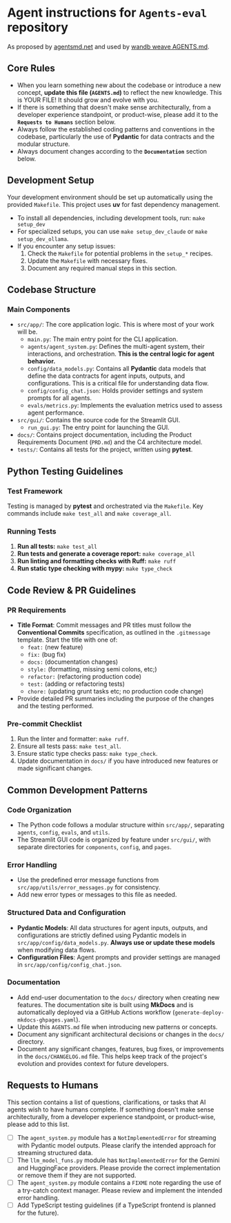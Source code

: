 # Agent instructions for `Agents-eval` repository

As proposed by [agentsmd.net](https://agentsmd.net/) and used by [wandb weave AGENTS.md](https://github.com/wandb/weave/blob/master/AGENTS.md).

## Core Rules

* When you learn something new about the codebase or introduce a new concept, **update this file (`AGENTS.md`)** to reflect the new knowledge. This is YOUR FILE! It should grow and evolve with you.
* If there is something that doesn't make sense architecturally, from a developer experience standpoint, or product-wise, please add it to the **`Requests to Humans`** section below.
* Always follow the established coding patterns and conventions in the codebase, particularly the use of **Pydantic** for data contracts and the modular structure.
* Always document changes according to the **`Documentation`** section below.

## Development Setup

Your development environment should be set up automatically using the provided `Makefile`. This project uses **uv** for fast dependency management.

* To install all dependencies, including development tools, run: `make setup_dev`
* For specialized setups, you can use `make setup_dev_claude` or `make setup_dev_ollama`.
* If you encounter any setup issues:
  1. Check the `Makefile` for potential problems in the `setup_*` recipes.
  2. Update the `Makefile` with necessary fixes.
  3. Document any required manual steps in this section.

## Codebase Structure

### Main Components

* `src/app/`: The core application logic. This is where most of your work will be.
  * `main.py`: The main entry point for the CLI application.
  * `agents/agent_system.py`: Defines the multi-agent system, their interactions, and orchestration. **This is the central logic for agent behavior.**
  * `config/data_models.py`: Contains all **Pydantic** data models that define the data contracts for agent inputs, outputs, and configurations. This is a critical file for understanding data flow.
  * `config/config_chat.json`: Holds provider settings and system prompts for all agents.
  * `evals/metrics.py`: Implements the evaluation metrics used to assess agent performance.
* `src/gui/`: Contains the source code for the Streamlit GUI.
  * `run_gui.py`: The entry point for launching the GUI.
* `docs/`: Contains project documentation, including the Product Requirements Document (`PRD.md`) and the C4 architecture model.
* `tests/`: Contains all tests for the project, written using **pytest**.

## Python Testing Guidelines

### Test Framework

Testing is managed by **pytest** and orchestrated via the `Makefile`. Key commands include `make test_all` and `make coverage_all`.

### Running Tests

1. **Run all tests:** `make test_all`
2. **Run tests and generate a coverage report:** `make coverage_all`
3. **Run linting and formatting checks with Ruff:** `make ruff`
4. **Run static type checking with mypy:** `make type_check`

## Code Review & PR Guidelines

### PR Requirements

* **Title Format**: Commit messages and PR titles must follow the **Conventional Commits** specification, as outlined in the `.gitmessage` template. Start the title with one of:
  * `feat:` (new feature)
  * `fix:` (bug fix)
  * `docs:` (documentation changes)
  * `style:` (formatting, missing semi colons, etc;)
  * `refactor:` (refactoring production code)
  * `test:` (adding or refactoring tests)
  * `chore:` (updating grunt tasks etc; no production code change)
* Provide detailed PR summaries including the purpose of the changes and the testing performed.

### Pre-commit Checklist

1. Run the linter and formatter: `make ruff`.
2. Ensure all tests pass: `make test_all`.
3. Ensure static type checks pass: `make type_check`.
4. Update documentation in `docs/` if you have introduced new features or made significant changes.

## Common Development Patterns

### Code Organization

* The Python code follows a modular structure within `src/app/`, separating `agents`, `config`, `evals`, and `utils`.
* The Streamlit GUI code is organized by feature under `src/gui/`, with separate directories for `components`, `config`, and `pages`.

### Error Handling

* Use the predefined error message functions from `src/app/utils/error_messages.py` for consistency.
* Add new error types or messages to this file as needed.

### Structured Data and Configuration

* **Pydantic Models**: All data structures for agent inputs, outputs, and configurations are strictly defined using Pydantic models in `src/app/config/data_models.py`. **Always use or update these models** when modifying data flows.
* **Configuration Files**: Agent prompts and provider settings are managed in `src/app/config/config_chat.json`.

### Documentation

* Add end-user documentation to the `docs/` directory when creating new features. The documentation site is built using **MkDocs** and is automatically deployed via a GitHub Actions workflow (`generate-deploy-mkdocs-ghpages.yaml`).
* Update this `AGENTS.md` file when introducing new patterns or concepts.
* Document any significant architectural decisions or changes in the `docs/` directory.
* Document any significant changes, features, bug fixes, or improvements in the `docs/CHANGELOG.md` file. This helps keep track of the project's evolution and provides context for future developers.

## Requests to Humans

This section contains a list of questions, clarifications, or tasks that AI agents wish to have humans complete. If something doesn't make sense architecturally, from a developer experience standpoint, or product-wise, please add to this list.

* [ ] The `agent_system.py` module has a `NotImplementedError` for streaming with Pydantic model outputs. Please clarify the intended approach for streaming structured data.
* [ ] The `llm_model_funs.py` module has `NotImplementedError` for the Gemini and HuggingFace providers. Please provide the correct implementation or remove them if they are not supported.
* [ ] The `agent_system.py` module contains a `FIXME` note regarding the use of a try-catch context manager. Please review and implement the intended error handling.
* [ ] Add TypeScript testing guidelines (if a TypeScript frontend is planned for the future).
